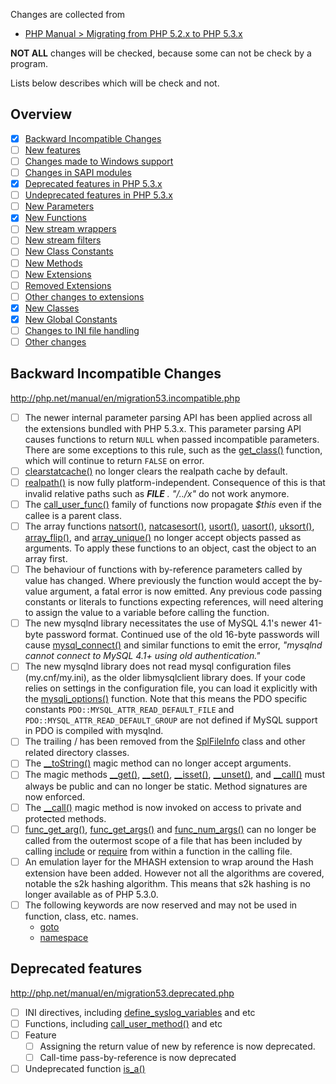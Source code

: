 Changes are collected from
- [PHP Manual > Migrating from PHP 5.2.x to PHP 5.3.x](http://php.net/manual/en/migration53.php)

**NOT ALL** changes will be checked, because some can not be check by a program.

Lists below describes which will be check and not.

## Overview
- [x] [Backward Incompatible Changes](migration53.incompatible.php)
- [ ] [New features](migration53.new-features.php)
- [ ] [Changes made to Windows support](migration53.windows.php)
- [ ] [Changes in SAPI modules](migration53.sapi.php)
- [x] [Deprecated features in PHP 5.3.x](migration53.deprecated.php)
- [ ] [Undeprecated features in PHP 5.3.x](migration53.undeprecated.php)
- [ ] [New Parameters](migration53.parameters.php)
- [x] [New Functions](migration53.functions.php)
- [ ] [New stream wrappers](migration53.new-stream-wrappers.php)
- [ ] [New stream filters](migration53.new-stream-filters.php)
- [ ] [New Class Constants](migration53.class-constants.php)
- [ ] [New Methods](migration53.methods.php)
- [ ] [New Extensions](migration53.new-extensions.php)
- [ ] [Removed Extensions](migration53.removed-extensions.php)
- [ ] [Other changes to extensions](migration53.extensions-other.php)
- [x] [New Classes](migration53.classes.php)
- [x] [New Global Constants](migration53.global-constants.php)
- [ ] [Changes to INI file handling](migration53.ini.php)
- [ ] [Other changes](migration53.other.php)

## Backward Incompatible Changes
http://php.net/manual/en/migration53.incompatible.php

- [ ] The newer internal parameter parsing API has been applied across all the extensions bundled with PHP 5.3.x. This parameter parsing API causes functions to return `NULL` when passed incompatible parameters. There are some exceptions to this rule, such as the [get_class()](function.get-class.php) function, which will continue to return `FALSE` on error.
- [ ] [clearstatcache()](function.clearstatcache.php) no longer clears the realpath cache by default.
- [ ] [realpath()](function.realpath.php) is now fully platform-independent.  Consequence of this is that invalid relative paths such as *__FILE__ . "/../x"* do not work anymore.
- [ ] The [call_user_func()](function.call-user-func.php) family of functions now propagate *$this* even if the callee is a parent class.
- [ ] The array functions [natsort()](function.natsort.php), [natcasesort()](function.natcasesort.php), [usort()](function.usort.php), [uasort()](function.uasort.php), [uksort()](function.uksort.php), [array_flip()](function.array-flip.php), and [array_unique()](function.array-unique.php) no longer accept objects passed as arguments. To apply these functions to an object, cast the object to an array first.
- [ ] The behaviour of functions with by-reference parameters called by value has changed. Where previously the function would accept the by-value argument, a fatal error is now emitted. Any previous code passing constants or literals to functions expecting references, will need altering to assign the value to a variable before calling the function.
- [ ] The new mysqlnd library necessitates the use of MySQL 4.1's newer 41-byte password format. Continued use of the old 16-byte passwords will cause [mysql_connect()](function.mysql-connect.php) and similar functions to emit the error, *"mysqlnd cannot connect to MySQL 4.1+ using old authentication."*
- [ ] The new mysqlnd library does not read mysql configuration files (my.cnf/my.ini), as the older libmysqlclient library does.  If your code relies on settings in the configuration file, you can load it explicitly with the [mysqli_options()](mysqli.options.php) function. Note that this means the PDO specific constants `PDO::MYSQL_ATTR_READ_DEFAULT_FILE` and `PDO::MYSQL_ATTR_READ_DEFAULT_GROUP` are not defined if MySQL support in PDO is compiled with mysqlnd.
- [ ] The trailing / has been removed from the [SplFileInfo](class.splfileinfo.php) class and other related directory classes.
- [ ] The [__toString()](language.oop5.magic.php#object.tostring) magic method can no longer accept arguments.
- [ ] The magic methods [__get()](language.oop5.overloading.php#object.get), [__set()](language.oop5.overloading.php#object.set), [__isset()](language.oop5.overloading.php#object.isset), [__unset()](language.oop5.overloading.php#object.unset), and [__call()](language.oop5.overloading.php#object.call) must always be public and can no longer be static. Method signatures are now enforced.
- [ ] The [__call()](language.oop5.overloading.php#object.call) magic method is now invoked on access to private and protected methods.
- [ ] [func_get_arg()](function.func-get-arg.php), [func_get_args()](function.func-get-args.php) and [func_num_args()](function.func-num-args.php) can no longer be called from the outermost scope of a file that has been included by calling [include](function.include.php) or [require](function.require.php) from within a function in the calling file.
- [ ] An emulation layer for the MHASH extension to wrap around the Hash extension have been added. However not all the algorithms are covered, notable the s2k hashing algorithm. This means that s2k hashing is no longer available as of PHP 5.3.0.
- [ ] The following keywords are now reserved and may not be used in function, class, etc. names.
    - [goto](control-structures.goto.php)
    - [namespace](language.namespaces.php)

## Deprecated features
http://php.net/manual/en/migration53.deprecated.php

- [ ] INI directives, including [define_syslog_variables]() and etc
- [ ] Functions, including [call_user_method()]() and etc
- [ ] Feature
    - [ ] Assigning the return value of new by reference is now deprecated.
    - [ ] Call-time pass-by-reference is now deprecated
- [ ] Undeprecated function [is_a()]()
